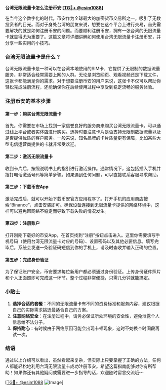 **台湾无限流量卡怎么注册币安 [[TG💪+ @esim1088](https://t.me/s/esim1088)]**

在当今这个数字化的时代，币安作为全球最大的加密货币交易所之一，吸引了无数投资者的目光。而对于身处台湾的朋友来说，想要在这个平台上进行交易，首先需要解决的就是如何注册币安的问题。而要顺利注册币安，拥有一张台湾的无限流量卡就显得尤为重要了。这篇文章将详细讲解如何使用台湾无限流量卡注册币安，并分享一些实用的小技巧。

### 台湾无限流量卡是什么？

台湾无限流量卡是一种可以在台湾本地使用的SIM卡，它提供了无限制的数据流量服务，非常适合经常需要上网的人群。无论是浏览网页、观看视频还是下载文件，这张卡都能满足你的需求。对于想要注册币安的用户来说，这张卡不仅可以帮助你轻松完成注册流程，还能确保你在后续使用过程中享受到稳定流畅的服务体验。

### 注册币安的基本步骤

#### 第一步：购买台湾无限流量卡

首先，你需要在市场上找到一家信誉良好的服务商来购买台湾无限流量卡。可以通过线上平台或者实体店进行购买。选择时要注意卡片是否支持无限制数据流量以及是否提供优质的客户服务。一般来说，知名品牌的卡片质量更有保障，比如某些大型电信运营商提供的卡就非常受欢迎。

#### 第二步：激活无限流量卡

收到卡片后，按照说明书上的指引进行激活操作。通常情况下，这包括插入手机并拨打电话激活号码等简单步骤。如果遇到任何问题，可以直接联系客服寻求帮助。

#### 第三步：下载币安App

激活完成后，就可以开始下载币安官方应用程序了。打开手机的应用商店搜索“Binance”，点击安装即可。确保设备连接到无限流量卡提供的网络环境中，这样可以避免因网络不稳定而导致下载失败的情况发生。

#### 第四步：注册账户

打开刚刚下载好的币安App，在首页找到“注册”按钮点击进入。这里你需要填写手机号码（使用台湾无限流量卡对应的号码）、设置密码以及其他必要信息。填写完毕后，系统会发送一条验证码短信到你的手机上，请及时查收并输入正确的位置。

#### 第五步：完成身份验证

为了保证账户安全，币安要求每位新用户都必须通过身份验证。上传身份证件照片和个人正面照即可完成这一环节。整个过程非常便捷，只需几分钟就能搞定。

### 小贴士

1. **选择合适的套餐**：不同的无限流量卡有不同的资费标准和服务内容，建议根据自己的实际需求挑选最适合自己的方案。
2. **注意网络安全**：在注册过程中，请务必保证所处环境的安全性，避免泄露个人信息给不法分子。
3. **保持耐心**：有时候由于网络原因可能会出现卡顿现象，这时不妨换个时间段再试一次。

### 结语

通过以上介绍可以看出，虽然看起来复杂，但实际上只要掌握了正确的方法，任何人都能轻松地利用台湾无限流量卡成功注册币安。希望这篇指南能够对你有所帮助！如果你还有其他疑问或需要进一步指导的话，欢迎随时留言交流哦～

[[TG💪+ @esim1088](https://t.me/s/esim1088) ![Image](https://i.postimg.cc/4NQfJmqS/Snipaste-2025-05-13-00-14-12.png)]
